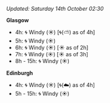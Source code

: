 *Updated: Saturday 14th October 02:30*

**Glasgow**

* 4h: :cyclone: Windy (:sunny:) [:cyclone:(:partly_sunny:) as of 4h]
* 5h: :cyclone: Windy (:sunny:)
* 6h: :cyclone: Windy (:sunny:) [:sunny: as of 2h]
* 7h: :cyclone: Windy (:sunny:) [:sunny: as of 3h]
* 8h - 15h: :cyclone: Windy (:sunny:)

**Edinburgh**

* 4h: :cyclone: Windy (:sunny:) [:cyclone:(:cloud:) as of 4h]
* 5h - 15h: :cyclone: Windy (:sunny:)
